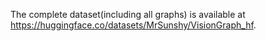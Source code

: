 The complete dataset(including all graphs) is available at https://huggingface.co/datasets/MrSunshy/VisionGraph_hf.
